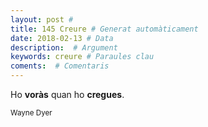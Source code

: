 ```yaml
---
layout: post #
title: 145 Creure # Generat automàticament
date: 2018-02-13 # Data
description:  # Argument
keywords: creure # Paraules clau
coments:  # Comentaris
---
```


Ho **voràs** quan ho **cregues**. <br />

<small>Wayne Dyer</small>
